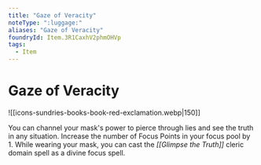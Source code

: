 ```yaml
---
title: "Gaze of Veracity"
noteType: ":luggage:"
aliases: "Gaze of Veracity"
foundryId: Item.3R1CaxhV2phmOHVp
tags:
  - Item
---
```


# Gaze of Veracity
![[icons-sundries-books-book-red-exclamation.webp|150]]

You can channel your mask's power to pierce through lies and see the truth in any situation. Increase the number of Focus Points in your focus pool by 1. While wearing your mask, you can cast the _[[Glimpse the Truth]]_ cleric domain spell as a divine focus spell.
